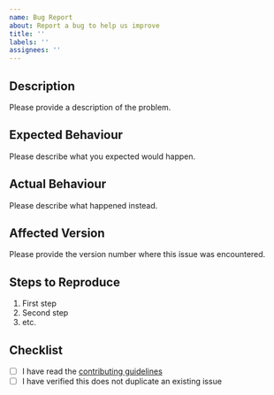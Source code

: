 ```yaml
---
name: Bug Report
about: Report a bug to help us improve
title: ''
labels: ''
assignees: ''
---
```


## Description

Please provide a description of the problem.

## Expected Behaviour

Please describe what you expected would happen.

## Actual Behaviour

Please describe what happened instead.

## Affected Version

Please provide the version number where this issue was encountered.

## Steps to Reproduce

1. First step
1. Second step
1. etc.

## Checklist

<!-- TODO: Update the link below to point to your project's contributing guidelines -->

- [ ] I have read the
      [contributing guidelines](https://github.com/wayfair-incubator/oss-template/blob/main/CONTRIBUTING.md)
- [ ] I have verified this does not duplicate an existing issue
